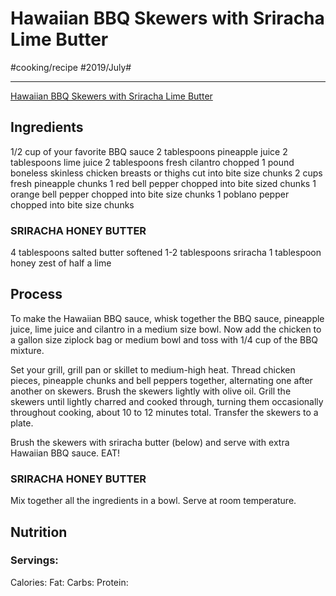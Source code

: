 # Hawaiian BBQ Skewers with Sriracha Lime Butter
#cooking/recipe #2019/July#
- - - -
 [Hawaiian BBQ Skewers with Sriracha Lime Butter](https://www.halfbakedharvest.com/hawaiian-bbq-skewers-sriracha-lime-butter/) 

## Ingredients
1/2 cup of your favorite BBQ sauce
2 tablespoons pineapple juice
2 tablespoons lime juice
2 tablespoons fresh cilantro chopped
1 pound boneless skinless chicken breasts or thighs cut into bite size chunks
2 cups fresh pineapple chunks
1 red bell pepper chopped into bite sized chunks
1 orange bell pepper chopped into bite size chunks
1 poblano pepper chopped into bite size chunks

### SRIRACHA HONEY BUTTER
4 tablespoons salted butter softened
1-2 tablespoons sriracha
1 tablespoon honey
zest of half a lime

## Process
To make the Hawaiian BBQ sauce, whisk together the BBQ sauce, pineapple juice, lime juice and cilantro in a medium size bowl. Now add the chicken to a gallon size ziplock bag or medium bowl and toss with 1/4 cup of the BBQ mixture.

Set your grill, grill pan or skillet to medium-high heat. Thread chicken pieces, pineapple chunks and bell peppers together, alternating one after another on skewers. Brush the skewers lightly with olive oil. Grill the skewers until lightly charred and cooked through, turning them occasionally throughout cooking, about 10 to 12 minutes total. Transfer the skewers to a plate.

Brush the skewers with sriracha butter (below) and serve with extra Hawaiian BBQ sauce. EAT!

### SRIRACHA HONEY BUTTER
Mix together all the ingredients in a bowl. Serve at room temperature.

## Nutrition
### Servings:
Calories: 
Fat: 
Carbs: 
Protein: 